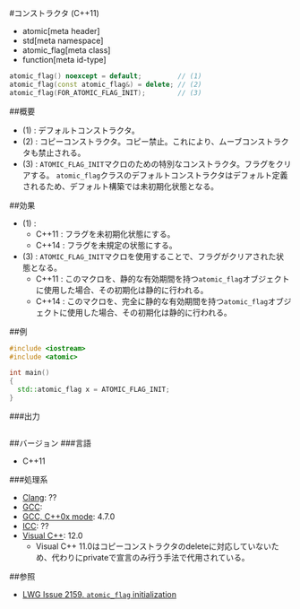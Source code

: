 #コンストラクタ (C++11)
* atomic[meta header]
* std[meta namespace]
* atomic_flag[meta class]
* function[meta id-type]

```cpp
atomic_flag() noexcept = default;         // (1)
atomic_flag(const atomic_flag&) = delete; // (2)
atomic_flag(FOR_ATOMIC_FLAG_INIT);        // (3)
```

##概要
- (1) : デフォルトコンストラクタ。
- (2) : コピーコンストラクタ。コピー禁止。これにより、ムーブコンストラクタも禁止される。
- (3) : `ATOMIC_FLAG_INIT`マクロのための特別なコンストラクタ。フラグをクリアする。
`atomic_flag`クラスのデフォルトコンストラクタはデフォルト定義されるため、デフォルト構築では未初期化状態となる。


##効果
- (1) :
    - C++11 : フラグを未初期化状態にする。
    - C++14 : フラグを未規定の状態にする。
- (3) : `ATOMIC_FLAG_INIT`マクロを使用することで、フラグがクリアされた状態となる。
    - C++11 : このマクロを、静的な有効期間を持つ`atomic_flag`オブジェクトに使用した場合、その初期化は静的に行われる。
    - C++14 : このマクロを、完全に静的な有効期間を持つ`atomic_flag`オブジェクトに使用した場合、その初期化は静的に行われる。


##例
```cpp
#include <iostream>
#include <atomic>

int main()
{
  std::atomic_flag x = ATOMIC_FLAG_INIT;
}
```

###出力
```
```

##バージョン
###言語
- C++11

###処理系
- [Clang](/implementation.md#clang): ??
- [GCC](/implementation.md#gcc): 
- [GCC, C++0x mode](/implementation.md#gcc): 4.7.0
- [ICC](/implementation.md#icc): ??
- [Visual C++](/implementation.md#visual_cpp): 12.0
    - Visual C++ 11.0はコピーコンストラクタのdeleteに対応していないため、代わりにprivateで宣言のみ行う手法で代用されている。

##参照
- [LWG Issue 2159. `atomic_flag` initialization](http://www.open-std.org/jtc1/sc22/wg21/docs/lwg-defects.html#2159)

